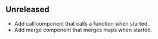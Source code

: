 ## Unreleased

- Add call component that calls a function when started.
- Add merge component that merges maps when started.
